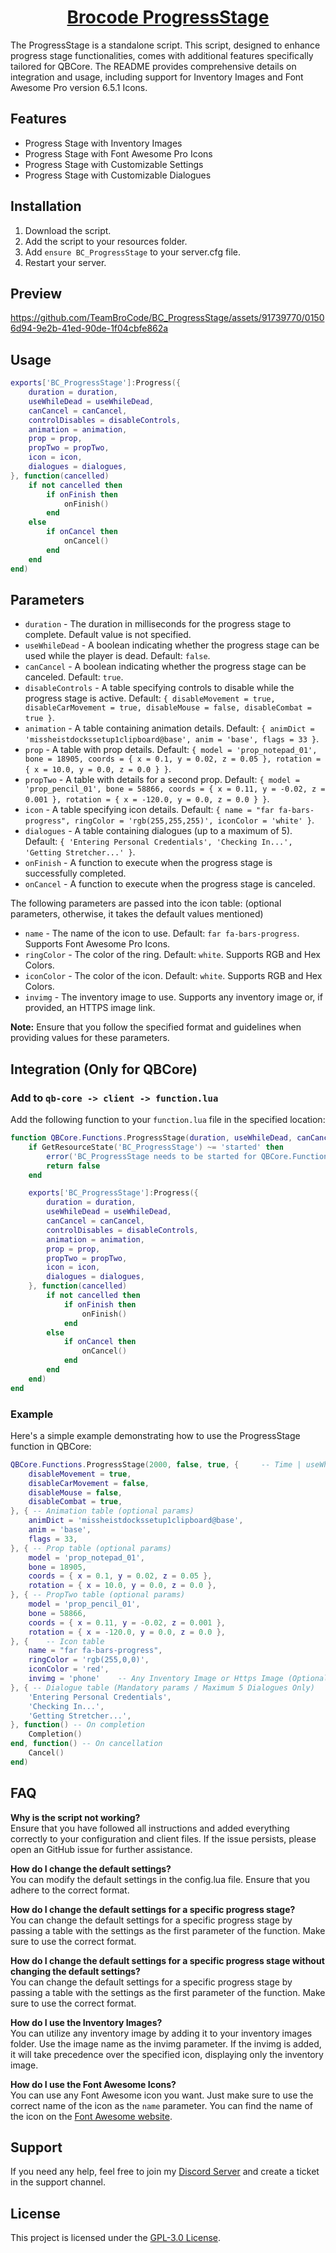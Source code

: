 <h1 align="center"><a href="https://discord.gg/brocode" target="_blank" rel="noopener noreferrer">Brocode ProgressStage</a></h1>

The ProgressStage is a standalone script. This script, designed to enhance progress stage functionalities, comes with additional features specifically tailored for QBCore. The README provides comprehensive details on integration and usage, including support for Inventory Images and Font Awesome Pro version 6.5.1 Icons.

## Features

-   Progress Stage with Inventory Images
-   Progress Stage with Font Awesome Pro Icons
-   Progress Stage with Customizable Settings
-   Progress Stage with Customizable Dialogues

## Installation

1. Download the script.
2. Add the script to your resources folder.
3. Add `ensure BC_ProgressStage` to your server.cfg file.
4. Restart your server.

## Preview

https://github.com/TeamBroCode/BC_ProgressStage/assets/91739770/01506d94-9e2b-41ed-90de-1f04cbfe862a

## Usage

```lua
exports['BC_ProgressStage']:Progress({
    duration = duration,
    useWhileDead = useWhileDead,
    canCancel = canCancel,
    controlDisables = disableControls,
    animation = animation,
    prop = prop,
    propTwo = propTwo,
    icon = icon,
    dialogues = dialogues,
}, function(cancelled)
    if not cancelled then
        if onFinish then
            onFinish()
        end
    else
        if onCancel then
            onCancel()
        end
    end
end)
```

## Parameters

-   `duration` - The duration in milliseconds for the progress stage to complete. Default value is not specified.
-   `useWhileDead` - A boolean indicating whether the progress stage can be used while the player is dead. Default: `false`.
-   `canCancel` - A boolean indicating whether the progress stage can be canceled. Default: `true`.
-   `disableControls` - A table specifying controls to disable while the progress stage is active. Default: `{ disableMovement = true, disableCarMovement = true, disableMouse = false, disableCombat = true }`.
-   `animation` - A table containing animation details. Default: `{ animDict = 'missheistdockssetup1clipboard@base', anim = 'base', flags = 33 }`.
-   `prop` - A table with prop details. Default: `{ model = 'prop_notepad_01', bone = 18905, coords = { x = 0.1, y = 0.02, z = 0.05 }, rotation = { x = 10.0, y = 0.0, z = 0.0 } }`.
-   `propTwo` - A table with details for a second prop. Default: `{ model = 'prop_pencil_01', bone = 58866, coords = { x = 0.11, y = -0.02, z = 0.001 }, rotation = { x = -120.0, y = 0.0, z = 0.0 } }`.
-   `icon` - A table specifying icon details. Default: `{ name = "far fa-bars-progress", ringColor = 'rgb(255,255,255)', iconColor = 'white' }`.
-   `dialogues` - A table containing dialogues (up to a maximum of 5). Default: `{ 'Entering Personal Credentials', 'Checking In...', 'Getting Stretcher...' }`.
-   `onFinish` - A function to execute when the progress stage is successfully completed.
-   `onCancel` - A function to execute when the progress stage is canceled.

The following parameters are passed into the icon table: (optional parameters, otherwise, it takes the default values mentioned)

-   `name` - The name of the icon to use. Default: `far fa-bars-progress`. Supports Font Awesome Pro Icons.
-   `ringColor` - The color of the ring. Default: `white`. Supports RGB and Hex Colors.
-   `iconColor` - The color of the icon. Default: `white`. Supports RGB and Hex Colors.
-   `invimg` - The inventory image to use. Supports any inventory image or, if provided, an HTTPS image link.

**Note:** Ensure that you follow the specified format and guidelines when providing values for these parameters.

## Integration (Only for QBCore)

### Add to `qb-core -> client -> function.lua`

Add the following function to your `function.lua` file in the specified location:

```lua
function QBCore.Functions.ProgressStage(duration, useWhileDead, canCancel, disableControls, animation, prop, propTwo, icon, dialogues, onFinish, onCancel)
    if GetResourceState('BC_ProgressStage') ~= 'started' then
        error('BC_ProgressStage needs to be started for QBCore.Functions.ProgressStage to work')
        return false
    end

    exports['BC_ProgressStage']:Progress({
        duration = duration,
        useWhileDead = useWhileDead,
        canCancel = canCancel,
        controlDisables = disableControls,
        animation = animation,
        prop = prop,
        propTwo = propTwo,
        icon = icon,
        dialogues = dialogues,
    }, function(cancelled)
        if not cancelled then
            if onFinish then
                onFinish()
            end
        else
            if onCancel then
                onCancel()
            end
        end
    end)
end
```

### Example

Here's a simple example demonstrating how to use the ProgressStage function in QBCore:

```lua
QBCore.Functions.ProgressStage(2000, false, true, {     -- Time | useWhileDead | canCancel
    disableMovement = true,
    disableCarMovement = false,
    disableMouse = false,
    disableCombat = true,
}, { -- Animation table (optional params)
    animDict = 'missheistdockssetup1clipboard@base',
    anim = 'base',
    flags = 33,
}, { -- Prop table (optional params)
    model = 'prop_notepad_01',
    bone = 18905,
    coords = { x = 0.1, y = 0.02, z = 0.05 },
    rotation = { x = 10.0, y = 0.0, z = 0.0 },
}, { -- PropTwo table (optional params)
    model = 'prop_pencil_01',
    bone = 58866,
    coords = { x = 0.11, y = -0.02, z = 0.001 },
    rotation = { x = -120.0, y = 0.0, z = 0.0 },
}, {    -- Icon table
    name = "far fa-bars-progress",
    ringColor = 'rgb(255,0,0)',
    iconColor = 'red',
    invimg = 'phone'    -- Any Inventory Image or Https Image (Optional)
}, { -- Dialogue table (Mandatory params / Maximum 5 Dialogues Only)
    'Entering Personal Credentials',
    'Checking In...',
    'Getting Stretcher...',
}, function() -- On completion
    Completion()
end, function() -- On cancellation
    Cancel()
end)
```

## FAQ

**Why is the script not working?** <br>
Ensure that you have followed all instructions and added everything correctly to your configuration and client files. If the issue persists, please open an GitHub issue for further assistance.

**How do I change the default settings?** <br>
You can modify the default settings in the config.lua file. Ensure that you adhere to the correct format.

**How do I change the default settings for a specific progress stage?** <br>
You can change the default settings for a specific progress stage by passing a table with the settings as the first parameter of the function. Make sure to use the correct format.

**How do I change the default settings for a specific progress stage without changing the default settings?** <br>
You can change the default settings for a specific progress stage by passing a table with the settings as the first parameter of the function. Make sure to use the correct format.

**How do I use the Inventory Images?** <br>
You can utilize any inventory image by adding it to your inventory images folder. Use the image name as the invimg parameter. If the invimg is added, it will take precedence over the specified icon, displaying only the inventory image.

**How do I use the Font Awesome Icons?** <br>
You can use any Font Awesome icon you want. Just make sure to use the correct name of the icon as the `name` parameter. You can find the name of the icon on the [Font Awesome website](https://fontawesome.com/icons).

## Support

If you need any help, feel free to join my [Discord Server](https://discord.gg/brocode) and create a ticket in the support channel.

## License

This project is licensed under the [GPL-3.0 License](LICENSE).
